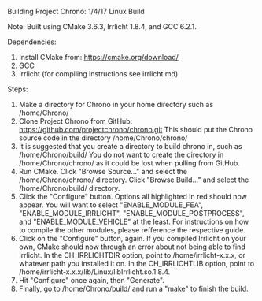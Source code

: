 Building Project Chrono:
1/4/17
Linux Build

Note: Built using CMake 3.6.3, Irrlicht 1.8.4, and GCC 6.2.1.

Dependencies:
1. Install CMake from: https://cmake.org/download/
2. GCC
3. Irrlicht (for compiling instructions see irrlicht.md)

Steps:
1. Make a directory for Chrono in your home directory such as /home/Chrono/
2. Clone Project Chrono from GitHub: https://github.com/projectchrono/chrono.git
	This should put the Chrono source code in the directory /home/Chrono/chrono/
3. It is suggested that you create a directory to build chrono in, such as /home/Chrono/build/
	You do not want to create the directory in /home/Chrono/chrono/ as it could be lost when pulling from GitHub.
4. Run CMake.
	Click "Browse Source..." and select the /home/Chrono/chrono/ directory.
	Click "Browse Build..." and select the /home/Chrono/build/ directory.
5. Click the "Configure" button.
	Options all highlighted in red should now appear.
	You will want to select "ENABLE_MODULE_FEA", "ENABLE_MODULE_IRRLICHT", "ENABLE_MODULE_POSTPROCESS", and "ENABLE_MODULE_VEHICLE" at the least.
	For instructions on how to compile the other modules, please refference the respective guide.
6. Click on the "Configure" button, again.
	If you compiled Irrlicht on your own, CMake should now through an error about not being able to find Irrlicht.
	In the CH_IRRLICHTDIR option, point to /home/irrlicht-x.x.x, or whatever path you installed it on.
	In the CH_IRRLICHTLIB option, point to /home/irrlicht-x.x.x/lib/Linux/libIrrlicht.so.1.8.4.
7. Hit "Configure" once again, then "Generate".
8. Finally, go to /home/Chrono/build/ and run a "make" to finish the build.
